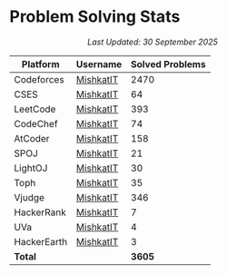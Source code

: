 # Problem Solving Stats

<p align="center"><em>Last Updated: 30 September 2025</em></p>

| Platform     | Username                                     | Solved Problems |
|--------------|----------------------------------------------|-----------------|
| Codeforces   | [MishkatIT](https://codeforces.com/profile/MishkatIT)           | 2470 |
| CSES         | [MishkatIT](https://cses.fi/user/165802/)                       | 64 |
| LeetCode     | [MishkatIT](https://leetcode.com/MishkatIT/)                    | 393 |
| CodeChef     | [MishkatIT](https://www.codechef.com/users/MishkatIT)           | 74 |
| AtCoder      | [MishkatIT](https://atcoder.jp/users/MishkatIT)                 | 158 |
| SPOJ         | [MishkatIT](https://www.spoj.com/users/mishkatit/)              | 21 |
| LightOJ      | [MishkatIT](https://lightoj.com/user/mishkatit)                 | 30 |
| Toph         | [MishkatIT](https://toph.co/u/MishkatIT)                        | 35 |
| Vjudge       | [MishkatIT](https://vjudge.net/user/MishkatIT)                  | 346 |
| HackerRank   | [MishkatIT](https://www.hackerrank.com/MishkatIT)               | 7 |
| UVa          | [MishkatIT](https://uhunt.onlinejudge.org/id/1615470)           | 4 |
| HackerEarth  | [MishkatIT](https://www.hackerearth.com/@MishkatIT)             | 3 |
| **Total**    |                                                              | **3605** |

